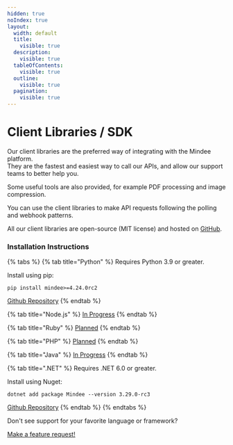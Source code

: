 ```yaml
---
hidden: true
noIndex: true
layout:
  width: default
  title:
    visible: true
  description:
    visible: true
  tableOfContents:
    visible: true
  outline:
    visible: true
  pagination:
    visible: true
---
```


# Client Libraries / SDK

Our client libraries are the preferred way of integrating with the Mindee platform.\
They are the fastest and easiest way to call our APIs, and allow our support teams to better help you.

Some useful tools are also provided, for example PDF processing and image compression.

You can use the client libraries to make API requests following the polling and webhook patterns.

All our client libraries are open-source (MIT license) and hosted on [GitHub](https://github.com/mindee).

### Installation Instructions

{% tabs %}
{% tab title="Python" %}
Requires Python 3.9 or greater.

Install using pip:

```
pip install mindee>=4.24.0rc2
```

[Github Repository](https://github.com/mindee/mindee-api-python)
{% endtab %}

{% tab title="Node.js" %}
[In Progress](https://feedback.mindee.com/p/nodejs-jsts-client-library)
{% endtab %}

{% tab title="Ruby" %}
[Planned](https://feedback.mindee.com/p/ruby-client-library)
{% endtab %}

{% tab title="PHP" %}
[Planned](https://feedback.mindee.com/p/php-client-library)
{% endtab %}

{% tab title="Java" %}
[In Progress](https://feedback.mindee.com/p/java-client-library)
{% endtab %}

{% tab title=".NET" %}
Requires .NET 6.0 or greater.

Install using Nuget:

```
dotnet add package Mindee --version 3.29.0-rc3
```

[Github Repository](https://github.com/mindee/mindee-api-dotnet)
{% endtab %}
{% endtabs %}

Don't see support for your favorite language or framework?

[Make a feature request!](https://feedback.mindee.com/)



